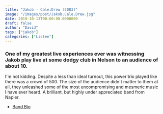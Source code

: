 ```yaml
---
title: "Jakob - Cale:Drew (2003)"
image: "/images/post/Jakob.Cale.Drew.jpg"
date: 2019-10-13T00:00:00.0000000
draft: false
author: "David"
tags: ["jakob"]
categories: ["Listen"]
---
```

### One of my greatest live experiences ever was witnessing Jakob play live at some dodgy club in Nelson to an audience of about 10.

I'm not kidding. Despite a less than ideal turnout, this power trio played like there was a crowd of 500. 
The size of the audience didn't matter to them at all, they unleashed some of the most uncompromising and mesmeric music I have ever heard.
A brilliant, but highly under appreciated band from Napier.

 - [Band Bio](https://en.wikipedia.org/wiki/Jakob_(band))